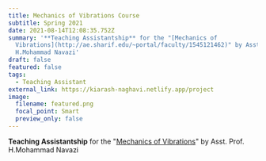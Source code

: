 ```yaml
---
title: Mechanics of Vibrations Course
subtitle: Spring 2021
date: 2021-08-14T12:08:35.752Z
summary: '**Teaching Assistantship** for the "[Mechanics of
  Vibrations](http://ae.sharif.edu/~portal/faculty/1545121462)" by Asst. Prof.
  H.Mohammad Navazi'
draft: false
featured: false
tags:
  - Teaching Assistant
external_link: https://kiarash-naghavi.netlify.app/project
image:
  filename: featured.png
  focal_point: Smart
  preview_only: false
---
```

**Teaching Assistantship** for the "[Mechanics of Vibrations](http://ae.sharif.edu/~portal/faculty/1545121462)" by Asst. Prof. H.Mohammad Navazi